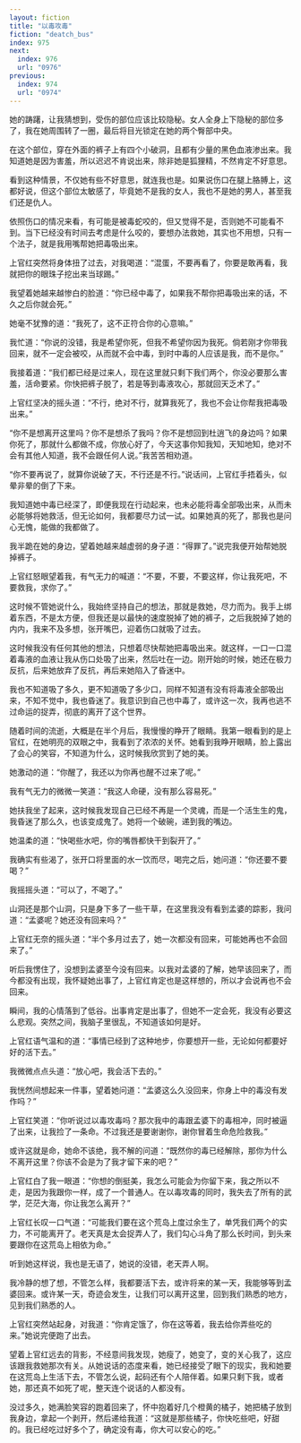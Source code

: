 ```yaml
---
layout: fiction
title: "以毒攻毒"
fiction: "deatch_bus"
index: 975
next:
  index: 976
  url: "0976"
previous:
  index: 974
  url: "0974"
---
```

她的踌躇，让我猜想到，受伤的部位应该比较隐秘。女人全身上下隐秘的部位多了，我在她周围转了一圈，最后将目光锁定在她的两个臀部中央。

在这个部位，穿在外面的裤子上有四个小破洞，且都有少量的黑色血液渗出来。我知道她是因为害羞，所以迟迟不肯说出来，除非她是狐狸精，不然肯定不好意思。

看到这种情景，不仅她有些不好意思，就连我也是。如果说伤口在腿上胳膊上，这都好说，但这个部位太敏感了，毕竟她不是我的女人，我也不是她的男人，甚至我们还是仇人。

依照伤口的情况来看，有可能是被毒蛇咬的，但又觉得不是，否则她不可能看不到。当下已经没有时间去考虑是什么咬的，要想办法救她，其实也不用想，只有一个法子，就是我用嘴帮她把毒吸出来。

上官红突然将身体扭了过去，对我喝道：“混蛋，不要再看了，你要是敢再看，我就把你的眼珠子挖出来当球踢。”

我望着她越来越惨白的脸道：“你已经中毒了，如果我不帮你把毒吸出来的话，不久之后你就会死。”

她毫不犹豫的道：“我死了，这不正符合你的心意嘛。”

我忙道：“你说的没错，我是希望你死，但我不希望你因为我死。倘若刚才你带我回来，就不一定会被咬，从而就不会中毒，到时中毒的人应该是我，而不是你。”

我接着道：“我们都已经是过来人，现在这里就只剩下我们两个，你没必要那么害羞，活命要紧。你快把裤子脱了，若是等到毒液攻心，那就回天乏术了。”

上官红坚决的摇头道：“不行，绝对不行，就算我死了，我也不会让你帮我把毒吸出来。”

“你不是想离开这里吗？你不是想杀了我吗？你不是想回到杜逍飞的身边吗？如果你死了，那就什么都做不成，你放心好了，今天这事你知我知，天知地知，绝对不会有其他人知道，我不会跟任何人说。”我苦苦相劝道。

“你不要再说了，就算你说破了天，不行还是不行。”说话间，上官红手捂着头，似晕非晕的倒了下来。

我知道她中毒已经深了，即便我现在行动起来，也未必能将毒全部吸出来，从而未必能够将她救活，但无论如何，我都要尽力试一试。如果她真的死了，那我也是问心无愧，能做的我都做了。

我半跪在她的身边，望着她越来越虚弱的身子道：“得罪了。”说完我便开始帮她脱掉裤子。

上官红怒眼望着我，有气无力的喊道：“不要，不要，不要这样，你让我死吧，不要救我，求你了。”

这时候不管她说什么，我始终坚持自己的想法，那就是救她，尽力而为。我手上绑着东西，不是太方便，但我还是以最快的速度脱掉了她的裤子，之后我脱掉了她的内内，我来不及多想，张开嘴巴，迎着伤口就吸了过去。

这时候我没有任何其他的想法，只想着尽快帮她把毒吸出来。就这样，一口一口混着毒液的血液让我从伤口处吸了出来，然后吐在一边。刚开始的时候，她还在极力反抗，后来她放弃了反抗，再后来她陷入了昏迷中。

我也不知道吸了多久，更不知道吸了多少口，同样不知道有没有将毒液全部吸出来，不知不觉中，我也昏迷了。我意识到自己也中毒了，或许这一次，我再也逃不过命运的捉弄，彻底的离开了这个世界。

随着时间的流逝，大概是在半个月后，我慢慢的睁开了眼睛。我第一眼看到的是上官红，在她明亮的双眼之中，我看到了浓浓的关怀。她看到我睁开眼睛，脸上露出了会心的笑容，不知道为什么，这时候我欣赏到了她的美。

她激动的道：“你醒了，我还以为你再也醒不过来了呢。”

我有气无力的微微一笑道：“我这人命硬，没有那么容易死。”

她扶我坐了起来，这时候我发现自己已经不再是一个灵魂，而是一个活生生的鬼，我昏迷了那么久，也该变成鬼了。她将一个破碗，递到我的嘴边。

她温柔的道：“快喝些水吧，你的嘴唇都快干到裂开了。”

我确实有些渴了，张开口将里面的水一饮而尽，喝完之后，她问道：“你还要不要喝？”

我摇摇头道：“可以了，不喝了。”

山洞还是那个山洞，只是身下多了一些干草，在这里我没有看到孟婆的踪影，我问道：“孟婆呢？她还没有回来吗？”

上官红无奈的摇头道：“半个多月过去了，她一次都没有回来，可能她再也不会回来了。”

听后我愣住了，没想到孟婆至今没有回来。以我对孟婆的了解，她早该回来了，而今都没有出现，我怀疑她出事了，上官红肯定也是这样想的，所以才会说再也不会回来。

瞬间，我的心情落到了低谷。出事肯定是出事了，但她不一定会死，我没有必要这么悲观。突然之间，我脑子里很乱，不知道该如何是好。

上官红语气温和的道：“事情已经到了这种地步，你要想开一些，无论如何都要好好的活下去。”

我微微点点头道：“放心吧，我会活下去的。”

我恍然间想起来一件事，望着她问道：“孟婆这么久没回来，你身上中的毒没有发作吗？”

上官红笑道：“你听说过以毒攻毒吗？那次我中的毒跟孟婆下的毒相冲，同时被逼了出来，让我捡了一条命。不过我还是要谢谢你，谢你冒着生命危险救我。”

或许这就是命，她命不该绝，我不解的问道：“既然你的毒已经解除，那你为什么不离开这里？你该不会是为了我才留下来的吧？”

上官红白了我一眼道：“你想的倒挺美，我怎么可能会为你留下来，我之所以不走，是因为我跟你一样，成了一个普通人。在以毒攻毒的同时，我失去了所有的武学，茫茫大海，你让我怎么离开？”

上官红长叹一口气道：“可能我们要在这个荒岛上度过余生了，单凭我们两个的实力，不可能离开了。老天真是太会捉弄人了，我们勾心斗角了那么长时间，到头来要跟你在这荒岛上相依为命。”

听到她这样说，我也是无语了，她说的没错，老天弄人啊。

我冷静的想了想，不管怎么样，我都要活下去，或许将来的某一天，我能够等到孟婆回来。或许某一天，奇迹会发生，让我们可以离开这里，回到我们熟悉的地方，见到我们熟悉的人。

上官红突然站起身，对我道：“你肯定饿了，你在这等着，我去给你弄些吃的来。”她说完便跑了出去。

望着上官红远去的背影，不经意间我发现，她瘦了，她变了，变的关心我了，这应该跟我救她那次有关。从她说话的态度来看，她已经接受了眼下的现实，我和她要在这荒岛上生活下去，不管怎么说，起码还有个人陪伴着。如果只剩下我，或者她，那还真不如死了呢，整天连个说话的人都没有。

没过多久，她满脸笑容的跑着回来了，怀中抱着好几个橙黄的橘子，她把橘子放到我身边，拿起一个剥开，然后递给我道：“这就是那些橘子，你快吃些吧，好甜的。我已经吃过好多个了，确定没有毒，你大可以安心的吃。”